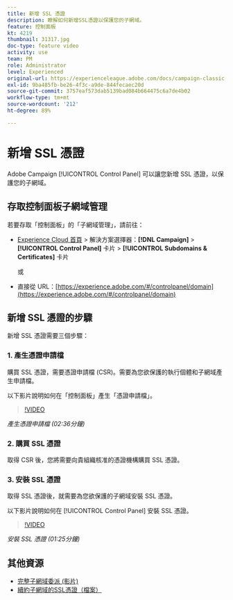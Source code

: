 ```yaml
---
title: 新增 SSL 憑證
description: 瞭解如何新增SSL憑證以保護您的子網域。
feature: 控制面板
kt: 4219
thumbnail: 31317.jpg
doc-type: feature video
activity: use
team: PM
role: Administrator
level: Experienced
original-url: https://experienceleague.adobe.com/docs/campaign-classic-learn/tutorials/administrating/control-panel-acc/adding-ssl-certificates.html
exl-id: 9ba485fb-be26-4f3c-a9de-844fecaec20d
source-git-commit: 3757eaf573dab5139bad084b664475c6a7de4b02
workflow-type: tm+mt
source-wordcount: '212'
ht-degree: 89%

---
```


# 新增 SSL 憑證

Adobe Campaign [!UICONTROL Control Panel] 可以讓您新增 SSL 憑證，以保護您的子網域。

## 存取控制面板子網域管理

若要存取「控制面板」的「子網域管理」，請前往：

* [Experience Cloud 首頁](https://experience.adobe.com/#/home) > 解決方案選擇器：**[!DNL Campaign]** > **[!UICONTROL Control Panel]** 卡片 > **[!UICONTROL Subdomains & Certificates]** 卡片

   或
* 直接從 URL：[https://experience.adobe.com/#/controlpanel/domain](https://experience.adobe.com/#/controlpanel/domain)

## 新增 SSL 憑證的步驟

新增 SSL 憑證需要三個步驟：

### 1. 產生憑證申請檔

購買 SSL 憑證，需要憑證申請檔 (CSR)。需要為您欲保護的執行個體和子網域產生申請檔。

以下影片說明如何在「控制面板」產生「憑證申請檔」。

>[!VIDEO](https://video.tv.adobe.com/v/31317?quality=12)

*產生憑證申請檔 (02:36分鐘)*

### 2. 購買 SSL 憑證

取得 CSR 後，您將需要向貴組織核准的憑證機構購買 SSL 憑證。

### 3. 安裝 SSL 憑證

取得 SSL 憑證後，就需要為您欲保護的子網域安裝 SSL 憑證。

以下影片說明如何在 [!UICONTROL Control Panel] 安裝 SSL 憑證。

>[!VIDEO](https://video.tv.adobe.com/v/31166?quality=12)

*安裝 SSL 憑證 (01:25分鐘)*

## 其他資源

* [完整子網域委派 (影片)](./subdomain-delegation.md)
* [續約子網域的SSL憑證（檔案）](https://experienceleague.adobe.com/docs/control-panel/using/subdomains-and-certificates/renewing-subdomain-certificate.html)